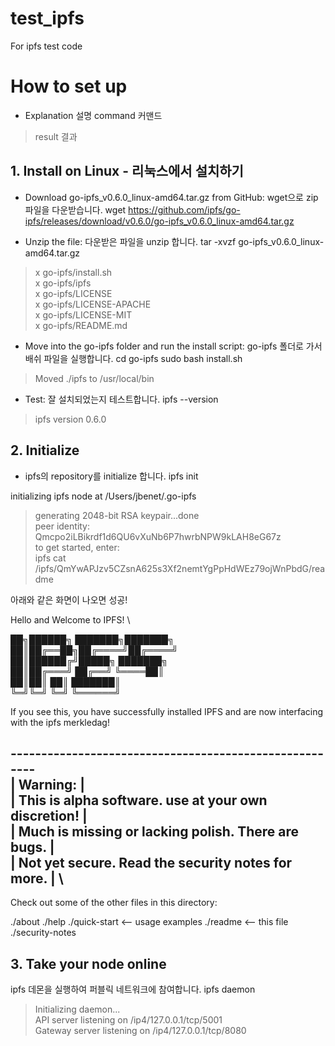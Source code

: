 # test_ipfs
For ipfs test code

# How to set up
- Explanation 설명
command 커맨드

> result 결과

## 1. Install on Linux - 리눅스에서 설치하기
- Download go-ipfs_v0.6.0_linux-amd64.tar.gz from GitHub: wget으로 zip파일을 다운받습니다.
wget https://github.com/ipfs/go-ipfs/releases/download/v0.6.0/go-ipfs_v0.6.0_linux-amd64.tar.gz

- Unzip the file: 다운받은 파일을 unzip 합니다.
tar -xvzf go-ipfs_v0.6.0_linux-amd64.tar.gz

> x go-ipfs/install.sh \
> x go-ipfs/ipfs \
> x go-ipfs/LICENSE \
> x go-ipfs/LICENSE-APACHE \
> x go-ipfs/LICENSE-MIT \
> x go-ipfs/README.md 

- Move into the go-ipfs folder and run the install script: go-ipfs 폴더로 가서 배쉬 파일을 실행합니다.
cd go-ipfs
sudo bash install.sh

> Moved ./ipfs to /usr/local/bin 

- Test: 잘 설치되었는지 테스트합니다.
ipfs --version

> ipfs version 0.6.0 


## 2. Initialize
- ipfs의 repository를 initialize 합니다.
ipfs init

initializing ipfs node at /Users/jbenet/.go-ipfs
> generating 2048-bit RSA keypair...done \
> peer identity: Qmcpo2iLBikrdf1d6QU6vXuNb6P7hwrbNPW9kLAH8eG67z \
> to get started, enter: \
>   ipfs cat /ipfs/QmYwAPJzv5CZsnA625s3Xf2nemtYgPpHdWEz79ojWnPbdG/readme 

아래와 같은 화면이 나오면 성공!

Hello and Welcome to IPFS! \

██╗██████╗ ███████╗███████╗ \
██║██╔══██╗██╔════╝██╔════╝ \
██║██████╔╝█████╗  ███████╗ \
██║██╔═══╝ ██╔══╝  ╚════██║ \
██║██║     ██║     ███████║ \
╚═╝╚═╝     ╚═╝     ╚══════╝ 

If you see this, you have successfully installed
IPFS and are now interfacing with the ipfs merkledag!

 ------------------------------------------------------- \
| Warning:                                              | \
|   This is alpha software. use at your own discretion! | \
|   Much is missing or lacking polish. There are bugs.  | \
|   Not yet secure. Read the security notes for more.   | \
 ------------------------------------------------------- 

Check out some of the other files in this directory:

  ./about
  ./help
  ./quick-start     <-- usage examples
  ./readme          <-- this file
  ./security-notes
  
  
## 3. Take your node online
ipfs 데몬을 실행하여 퍼블릭 네트워크에 참여합니다.
ipfs daemon

> Initializing daemon... \
> API server listening on /ip4/127.0.0.1/tcp/5001 \
> Gateway server listening on /ip4/127.0.0.1/tcp/8080 
